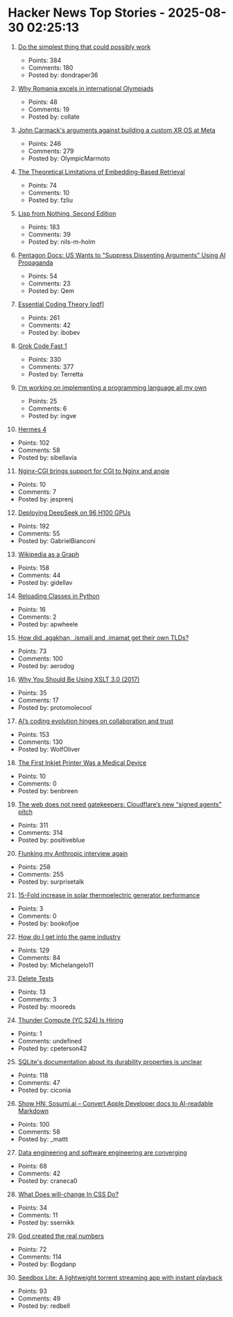 # Hacker News Top Stories - 2025-08-30 02:25:13

1. [Do the simplest thing that could possibly work](https://www.seangoedecke.com/the-simplest-thing-that-could-possibly-work/)
   - Points: 384
   - Comments: 180
   - Posted by: dondraper36

2. [Why Romania excels in international Olympiads](https://www.palladiummag.com/2025/08/29/why-romania-excels-in-international-olympiads/)
   - Points: 48
   - Comments: 19
   - Posted by: collate

3. [John Carmack's arguments against building a custom XR OS at Meta](https://twitter.com/ID_AA_Carmack/status/1961172409920491849)
   - Points: 246
   - Comments: 279
   - Posted by: OlympicMarmoto

4. [The Theoretical Limitations of Embedding-Based Retrieval](https://arxiv.org/abs/2508.21038)
   - Points: 74
   - Comments: 10
   - Posted by: fzliu

5. [Lisp from Nothing, Second Edition](http://t3x.org/lfn/index.html)
   - Points: 183
   - Comments: 39
   - Posted by: nils-m-holm

6. [Pentagon Docs: US Wants to "Suppress Dissenting Arguments" Using AI Propaganda](https://theintercept.com/2025/08/25/pentagon-military-ai-propaganda-influence/)
   - Points: 54
   - Comments: 23
   - Posted by: Qem

7. [Essential Coding Theory [pdf]](https://cse.buffalo.edu/faculty/atri/courses/coding-theory/book/web-coding-book.pdf)
   - Points: 261
   - Comments: 42
   - Posted by: ibobev

8. [Grok Code Fast 1](https://x.ai/news/grok-code-fast-1)
   - Points: 330
   - Comments: 377
   - Posted by: Terretta

9. [I'm working on implementing a programming language all my own](https://eli.li/to-the-surprise-of-literally-no-one-im-working-on-implementing-a-programming-language-all-my-own)
   - Points: 25
   - Comments: 6
   - Posted by: ingve

10. [Hermes 4](https://hermes4.nousresearch.com/)
   - Points: 102
   - Comments: 58
   - Posted by: sibellavia

11. [Nginx-CGI brings support for CGI to Nginx and angie](https://github.com/pjincz/nginx-cgi)
   - Points: 10
   - Comments: 7
   - Posted by: jesprenj

12. [Deploying DeepSeek on 96 H100 GPUs](https://lmsys.org/blog/2025-05-05-large-scale-ep/)
   - Points: 192
   - Comments: 55
   - Posted by: GabrielBianconi

13. [Wikipedia as a Graph](https://wikigrapher.com/paths)
   - Points: 158
   - Comments: 44
   - Posted by: gidellav

14. [Reloading Classes in Python](https://andrewpwheeler.com/2025/08/26/reloading-classes-in-python-and-shared-borders/)
   - Points: 16
   - Comments: 2
   - Posted by: apwheele

15. [How did .agakhan, .ismaili and .imamat get their own TLDs?](https://data.iana.org/TLD/tlds-alpha-by-domain.txt)
   - Points: 73
   - Comments: 100
   - Posted by: aerodog

16. [Why You Should Be Using XSLT 3.0 (2017)](https://www.xml.com/articles/2017/02/14/why-you-should-be-using-xslt-30/)
   - Points: 35
   - Comments: 17
   - Posted by: protomolecool

17. [AI’s coding evolution hinges on collaboration and trust](https://spectrum.ieee.org/ai-for-coding)
   - Points: 153
   - Comments: 130
   - Posted by: WolfOliver

18. [The First Inkjet Printer Was a Medical Device](https://spectrum.ieee.org/rune-elmqvist)
   - Points: 10
   - Comments: 0
   - Posted by: benbreen

19. [The web does not need gatekeepers: Cloudflare’s new “signed agents” pitch](https://positiveblue.substack.com/p/the-web-does-not-need-gatekeepers)
   - Points: 311
   - Comments: 314
   - Posted by: positiveblue

20. [Flunking my Anthropic interview again](https://taylor.town/flunking-anthropic)
   - Points: 258
   - Comments: 255
   - Posted by: surprisetalk

21. [15-Fold increase in solar thermoelectric generator performance](https://www.nature.com/articles/s41377-025-01916-9)
   - Points: 3
   - Comments: 0
   - Posted by: bookofjoe

22. [How do I get into the game industry](https://garry.net/posts/how-do-i-get-into-the-game-industry)
   - Points: 129
   - Comments: 84
   - Posted by: Michelangelo11

23. [Delete Tests](https://andre.arko.net/2025/06/30/you-should-delete-tests/)
   - Points: 13
   - Comments: 3
   - Posted by: mooreds

24. [Thunder Compute (YC S24) Is Hiring](https://www.ycombinator.com/companies/thunder-compute/jobs/sS6QzTi-founding-developer-advocate-contract-to-hire)
   - Points: 1
   - Comments: undefined
   - Posted by: cpeterson42

25. [SQLite's documentation about its durability properties is unclear](https://www.agwa.name/blog/post/sqlite_durability)
   - Points: 118
   - Comments: 47
   - Posted by: ciconia

26. [Show HN: Sosumi.ai – Convert Apple Developer docs to AI-readable Markdown](https://sosumi.ai/)
   - Points: 100
   - Comments: 58
   - Posted by: _mattt

27. [Data engineering and software engineering are converging](https://clickhouse.com/blog/eight-principles-of-great-developer-experience-for-data-infrastructure)
   - Points: 68
   - Comments: 42
   - Posted by: craneca0

28. [What Does will-change In CSS Do?](https://jakub.kr/components/will-change-in-css)
   - Points: 34
   - Comments: 11
   - Posted by: ssernikk

29. [God created the real numbers](https://www.ethanheilman.com/x/34/index.html)
   - Points: 72
   - Comments: 114
   - Posted by: Bogdanp

30. [Seedbox Lite: A lightweight torrent streaming app with instant playback](https://github.com/hotheadhacker/seedbox-lite)
   - Points: 93
   - Comments: 49
   - Posted by: redbell

